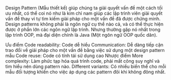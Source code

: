 Design Pattern (Mẫu thiết kế) giúp chúng ta giải quyết vấn đề một cách tối ưu nhất, có thể coi nó như là kim chỉ nam giúp các lập trình viên giải quyết vấn đề thay vì tự tìm kiếm giải pháp cho một vấn đề đã được chứng minh. Design patterns không phải là ngôn ngữ cụ thể nào cả, và có thể thực hiện được ở phần lớn các ngôn ngữ lập trình. Nhưng thường gặp nó nhất trong lập trình OOP, mà đại diện chính là Java (Một ngôn ngữ OOP quốc dân).

Ưu điểm
Code readability: Code dễ hiểu
Communication: Dễ dàng tiếp cận trao đổi về giải pháp cho một vấn đề bằng việc sử dụng một design pattern mẫu
Code reuse: Code có tính tái sử dụng cao
Nhược điểm
More complexity: Làm phức tạp hóa quá trình code, phải mất công suy nghĩ và tìm hiểu nên dùng pattern nào.
Different variants: Có nhiều biến thể cho mỗi mẫu đối tượng khiến cho việc áp dụng các pattern đôi khi không đông nhất.
